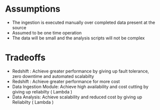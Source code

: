 # Assumptions
- The ingestion is executed manually over completed data present at the source
- Assumed to be one time operation
- The data will be small and the analysis scripts will not be complex


# Tradeoffs
- Redshift : Achieve greater performance by giving up fault tolerance, zero downtime and automated scalabilty
- Redshift : Achieve greater performance for more cost
- Data Ingestion Module: Achieve high availability and cost cutting by giving up reliabilty ( Lambda )
- Data Analysis: Achieve scalability and reduced cost by giving up Reliabilty ( Lambda )



